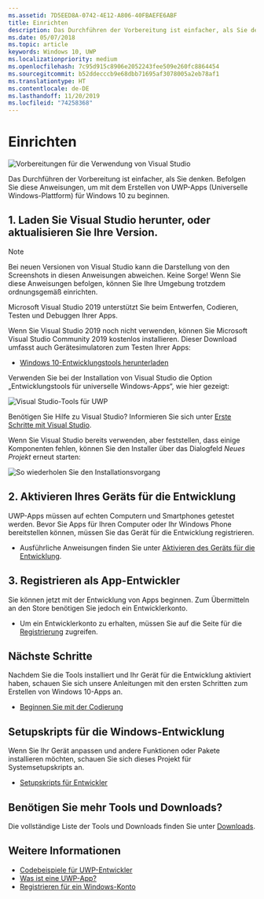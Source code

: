```yaml
---
ms.assetid: 7D5EED8A-0742-4E12-A806-40FBAEFE6ABF
title: Einrichten
description: Das Durchführen der Vorbereitung ist einfacher, als Sie denken. Befolgen Sie diese Anweisungen, um mit dem Erstellen von UWP-Apps (Universelle Windows-Plattform) für Windows 10 zu beginnen.
ms.date: 05/07/2018
ms.topic: article
keywords: Windows 10, UWP
ms.localizationpriority: medium
ms.openlocfilehash: 7c95d915c8906e2052243fee509e260fc8864454
ms.sourcegitcommit: b52ddecccb9e68dbb71695af3078005a2eb78af1
ms.translationtype: HT
ms.contentlocale: de-DE
ms.lasthandoff: 11/20/2019
ms.locfileid: "74258368"
---
```

# <a name="get-set-up"></a>Einrichten

![Vorbereitungen für die Verwendung von Visual Studio](images/VisualStudio2017Hero_ImageXL-LG.png)

Das Durchführen der Vorbereitung ist einfacher, als Sie denken. Befolgen Sie diese Anweisungen, um mit dem Erstellen von UWP-Apps (Universelle Windows-Plattform) für Windows 10 zu beginnen.

## <a name="1-download-or-update-visual-studio"></a>1. Laden Sie Visual Studio herunter, oder aktualisieren Sie Ihre Version.

> [!NOTE]
> Bei neuen Versionen von Visual Studio kann die Darstellung von den Screenshots in diesen Anweisungen abweichen. Keine Sorge! Wenn Sie diese Anweisungen befolgen, können Sie Ihre Umgebung trotzdem ordnungsgemäß einrichten.

Microsoft Visual Studio 2019 unterstützt Sie beim Entwerfen, Codieren, Testen und Debuggen Ihrer Apps.

Wenn Sie Visual Studio 2019 noch nicht verwenden, können Sie Microsoft Visual Studio Community 2019 kostenlos installieren. Dieser Download umfasst auch Gerätesimulatoren zum Testen Ihrer Apps:

-   [Windows 10-Entwicklungstools herunterladen](https://developer.microsoft.com/windows/downloads)

Verwenden Sie bei der Installation von Visual Studio die Option „Entwicklungstools für universelle Windows-Apps“, wie hier gezeigt:

![Visual Studio-Tools für UWP](images/vs-2017-community-setup.png)

Benötigen Sie Hilfe zu Visual Studio? Informieren Sie sich unter [Erste Schritte mit Visual Studio](https://visualstudio.microsoft.com/vs/getting-started/).

Wenn Sie Visual Studio bereits verwenden, aber feststellen, dass einige Komponenten fehlen, können Sie den Installer über das Dialogfeld *Neues Projekt* erneut starten:

   ![So wiederholen Sie den Installationsvorgang](images/win10-cs-install.png)


## <a name="2-enable-your-device-for-development"></a>2. Aktivieren Ihres Geräts für die Entwicklung

UWP-Apps müssen auf echten Computern und Smartphones getestet werden. Bevor Sie Apps für Ihren Computer oder Ihr Windows Phone bereitstellen können, müssen Sie das Gerät für die Entwicklung registrieren.

-   Ausführliche Anweisungen finden Sie unter [Aktivieren des Geräts für die Entwicklung](enable-your-device-for-development.md).

## <a name="3-register-as-an-app-developer"></a>3. Registrieren als App-Entwickler

Sie können jetzt mit der Entwicklung von Apps beginnen. Zum Übermitteln an den Store benötigen Sie jedoch ein Entwicklerkonto.

-   Um ein Entwicklerkonto zu erhalten, müssen Sie auf die Seite für die [Registrierung](sign-up.md) zugreifen.

## <a name="whats-next"></a>Nächste Schritte

Nachdem Sie die Tools installiert und Ihr Gerät für die Entwicklung aktiviert haben, schauen Sie sich unsere Anleitungen mit den ersten Schritten zum Erstellen von Windows 10-Apps an.

-   [Beginnen Sie mit der Codierung](create-uwp-apps.md)

## <a name="windows-development-setup-scripts"></a>Setupskripts für die Windows-Entwicklung

Wenn Sie Ihr Gerät anpassen und andere Funktionen oder Pakete installieren möchten, schauen Sie sich dieses Projekt für Systemsetupskripts an.

- [Setupskripts für Entwickler](https://github.com/Microsoft/windows-dev-box-setup-scripts)

## <a name="want-more-tools-and-downloads"></a>Benötigen Sie mehr Tools und Downloads?

Die vollständige Liste der Tools und Downloads finden Sie unter [Downloads](https://developer.microsoft.com/windows/downloads).

## <a name="see-also"></a>Weitere Informationen

* [Codebeispiele für UWP-Entwickler](https://developer.microsoft.com/windows/samples)
* [Was ist eine UWP-App?](universal-application-platform-guide.md)
* [Registrieren für ein Windows-Konto](sign-up.md)
